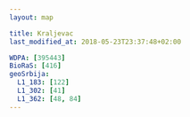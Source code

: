 ```yaml
---
layout: map

title: Kraljevac
last_modified_at: 2018-05-23T23:37:48+02:00

WDPA: [395443]
BioRaS: [416]
geoSrbija:
  L1_183: [122]
  L1_302: [41]
  L1_362: [48, 84]
---
```

